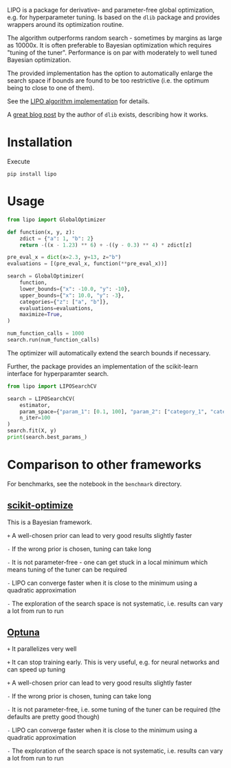 LIPO is a package for derivative- and parameter-free global optimization, e.g.
for hyperparameter tuning. Is based on
the `dlib` package and provides wrappers around its optimization routine.

The algorithm outperforms random search - sometimes by margins as large as 10000x. It is often preferable to
Bayesian optimization which requires "tuning of the tuner". Performance is on par with moderately to well tuned Bayesian
optimization.

The provided implementation has the option to automatically enlarge the search space if bounds are found to be
too restrictive (i.e. the optimum being to close to one of them).

See the [LIPO algorithm implementation](http://dlib.net/python/index.html#dlib.find_max_global) for details.

A [great blog post](http://blog.dlib.net/2017/12/a-global-optimization-algorithm-worth.html) by the author of
`dlib` exists, describing how it works.

# Installation

Execute

`pip install lipo`

# Usage

```python
from lipo import GlobalOptimizer

def function(x, y, z):
    zdict = {"a": 1, "b": 2}
    return -((x - 1.23) ** 6) + -((y - 0.3) ** 4) * zdict[z]

pre_eval_x = dict(x=2.3, y=13, z="b")
evaluations = [(pre_eval_x, function(**pre_eval_x))]

search = GlobalOptimizer(
    function,
    lower_bounds={"x": -10.0, "y": -10},
    upper_bounds={"x": 10.0, "y": -3},
    categories={"z": ["a", "b"]},
    evaluations=evaluations,
    maximize=True,
)

num_function_calls = 1000
search.run(num_function_calls)
```

The optimizer will automatically extend the search bounds if necessary.

Further, the package provides an implementation of the scikit-learn interface for
hyperparamter search.

```python
from lipo import LIPOSearchCV

search = LIPOSearchCV(
    estimator,
    param_space={"param_1": [0.1, 100], "param_2": ["category_1", "category_2"]},
    n_iter=100
)
search.fit(X, y)
print(search.best_params_)
```

# Comparison to other frameworks

For benchmarks, see the notebook in the `benchmark` directory.

## [scikit-optimize](https://scikit-optimize.github.io/)

This is a Bayesian framework.

`+` A well-chosen prior can lead to very good results slightly faster

`-` If the wrong prior is chosen, tuning can take long

`-` It is not parameter-free - one can get stuck in a local minimum which means tuning of the tuner can be required

`-` LIPO can converge faster when it is close to the minimum using a quadratic approximation

`-` The exploration of the search space is not systematic, i.e. results can vary a lot from run to run

## [Optuna](https://optuna.readthedocs.io/)

`+` It parallelizes very well

`+` It can stop training early. This is very useful, e.g. for neural networks and can speed up tuning

`+` A well-chosen prior can lead to very good results slightly faster

`-` If the wrong prior is chosen, tuning can take long

`-` It is not parameter-free, i.e. some tuning of the tuner can be required (the defaults are pretty good though)

`-` LIPO can converge faster when it is close to the minimum using a quadratic approximation

`-` The exploration of the search space is not systematic, i.e. results can vary a lot from run to run
